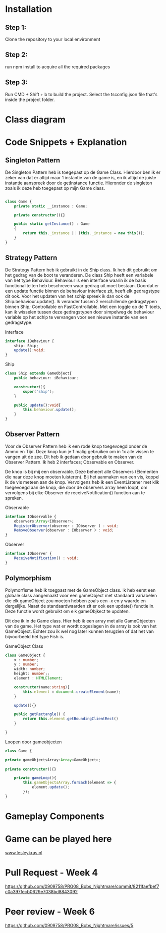 # Installation

## Step 1:
Clone the repository to your local environment

## Step 2:
run npm install to acquire all the required packages

## Step 3:
Run CMD + Shift + b to build the project. Select the tsconfig.json file that's inside the project folder.

# Class diagram

# Code Snippets + Explanation
## Singleton Pattern
De Singleton Pattern heb is toegepast op de Game Class. Hierdoor ben ik er zeker van dat er altijd maar 1 instantie van de game is, en ik altijd de juiste instantie aanspreek door de getInstance functie.
Hieronder de singleton zoals ik deze heb toegepast op mijn Game class.

```typescript

class Game {
    private static __instance : Game;

    private constructor(){}

    public static getInstance() : Game
    {
        return this._instance || (this._instance = new this());
    }
}

```

## Strategy Pattern
De Strategy Pattern heb ik gebruikt in de Ship class. Ik heb dit gebruikt om het gedrag van de boot te veranderen.
De class Ship heeft een variabele van het type Behaviour. Behaviour is een interface waarin ik de basis functionaliteiten heb beschreven waar gedrag uit moet bestaan. Doordat er een update functie binnen de behaviour interface zit, heeft elk gedragstype dit ook. Voor het updaten van het schip spreek ik dan ook de Ship.behaviour.update().
Ik verander tussen 2 verschillende gedragstypen binnen Ship; Controllable en FastControllable. Met een toggle op de 'l' toets, kan ik wisselen tussen deze gedragstypen door simpelweg de behaviour variable op het schip te vervangen voor een nieuwe instantie van een gedragstype.

Interface
```typescript
interface iBehaviour {
    ship: Ship;
    update():void;
}
```

Ship
```typescript
class Ship extends GameObject{
    public behaviour: iBehaviour;

    constructor(){
        super('ship');
    }

    public update():void{
        this.behaviour.update();
    }
}
```

## Observer Pattern
Voor de Observer Pattern heb ik een rode knop toegevoegd onder de Ammo en Tijd. Deze knop kun je 1 malig gebruiken om in 1x alle vissen te vangen uit de zee. Dit heb ik gedaan door gebruik te maken van de Observer Pattern.
Ik heb 2 interfaces; Observable en Observer.

De knop is bij mij een observable. Deze beheert alle Observers (Elementen die naar deze knop moeten luisteren).
Bij het aanmaken van een vis, koppel ik de vis meteen aan de knop. Vervolgens heb ik een EventListener met klik toegevoegd aan de knop, die door de observers array heen loopt, om vervolgens bij elke Observer de receiveNotification() function aan te spreken.

Observable
```typescript
interface IObservable {
    observers:Array<IObserver>;
    RegisterObserver(observer : IObserver ) : void;
    RemoveObserver(observer : IObserver ) : void;
}
```

Observer
```typescript
interface IObserver {
    ReceiveNotification() : void;
}
```

## Polymorphism
Polymorfisme heb ik toegpast met de GameObject class. Ik heb eerst een globale class aangemaakt voor een gameObject met standaard variabelen die elk gameObject zou moeten hebben zoals een -x en y waarde en dergelijke. Naast de standaardwaarden zit er ook een update() functie in. Deze functie wordt gebruikt om elk gameObjkect te updaten.

Dit doe ik in de Game class. Hier heb ik een array met alle GameObjecten van de game. Het type wat er wordt opgeslagen in de array is ook van het GameObject. Echter zou ik wel nog later kunnen terugzien of dat het van bijvoorbeeld het type Fish is.

GameObject Class
```typescript
class GameObject {
    x : number;
    y : number;
    width: number;
    height: number;;
    element : HTMLElement;

    constructor(name:string){
        this.element = document.createElement(name);
    }

    update(){}

    public getRectangle() {
        return this.element.getBoundingClientRect()
    }

}
```

Loopen door gameobjecten
```typescript
class Game {

private gameObjectsArray:Array<GameObject>;
    
private constructor(){}

    private gameLoop(){
        this.gameObjectsArray.forEach(element => {
            element.update();
        });
}
```

# Gameplay Components

# Game can be played here

www.lesleykras.nl

# Pull Request - Week 4

https://github.com/0909758/PRG08_Bobs_Nightmare/commit/8211faefbef7c0a397fecb0629e7038bd8843092

# Peer review - Week 6

https://github.com/0909758/PRG08_Bobs_Nightmare/issues/5